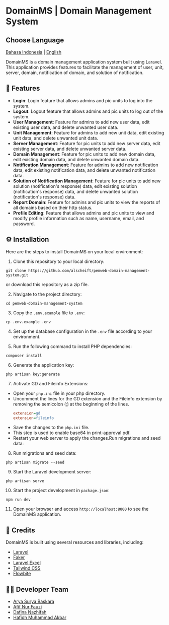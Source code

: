 # DomainMS | Domain Management System

## Choose Language
[Bahasa Indonesia](README-ID.md) | [English](README.md)

DomainMS is a domain management application system built using Laravel. This application provides features to facilitate the management of user, unit, server, domain, notification of domain, and solution of notification.

## 🌟 Features

- **Login**: Login feature that allows admins and pic units to log into the system.
- **Logout**: Logout feature that allows admins and pic units to log out of the system.
- **User Management**: Feature for admins to add new user data, edit existing user data, and delete unwanted user data.
- **Unit Management**: Feature for admins to add new unit data, edit existing unit data, and delete unwanted unit data.
- **Server Management**: Feature for pic units to add new server data, edit existing server data, and delete unwanted server data.
- **Domain Management**: Feature for pic units to add new domain data, edit existing domain data, and delete unwanted domain data.
- **Notification Management**: Feature for admins to add new notification data, edit existing notification data, and delete unwanted notification data.
- **Solution of Notification Management**: Feature for pic units to add new solution (notification's response) data, edit existing solution (notification's response) data, and delete unwanted solution (notification's response) data.
- **Report Domain**: Feature for admins and pic units to view the reports of all domains based on their http status.
- **Profile Editing**: Feature that allows admins and pic units to view and modify profile information such as name, username, email, and password.

## ⚙️ Installation

Here are the steps to install DomainMS on your local environment:

1. Clone this repository to your local directory:

```
git clone https://github.com/alscheift/pemweb-domain-management-system.git
```
or download this repository as a zip file.

2. Navigate to the project directory:

```
cd pemweb-domain-management-system
```

3. Copy the `.env.example` file to `.env`:

```
cp .env.example .env
```

4. Set up the database configuration in the `.env` file according to your environment.

5. Run the following command to install PHP dependencies:

```
composer install
```

6. Generate the application key:

```
php artisan key:generate
```

7. Activate GD and Fileinfo Extensions:
- Open your `php.ini` file in your php directory.
- Uncomment the lines for the GD extension and the Fileinfo extension by removing the semicolon (;) at the beginning of the lines.
    ```ini
    extension=gd
    extension=fileinfo
    ```
- Save the changes to the `php.ini` file.
- This step is used to enable base64 in print-approval pdf.
- Restart your web server to apply the changes.Run migrations and seed data:

8. Run migrations and seed data:

```
php artisan migrate --seed
```

9. Start the Laravel development server:

```
php artisan serve
```

10. Start the project development in `package.json`:

```
npm run dev
```
11. Open your browser and access `http://localhost:8000` to see the DomainMS application.

## 🙌 Credits

DomainMS is built using several resources and libraries, including:

- [Laravel](https://laravel.com)
- [Faker](https://fakerphp.github.io)
- [Laravel Excel](https://laravel-excel.com/)
- [Tailwind CSS](https://tailwindcss.com/)
- [Flowbite](https://flowbite.com/)

## 👨‍💻 Developer Team

- [Arya Surya Baskara](https://github.com/Aryaaw)
- [Afif Nur Fauzi](https://github.com/alscheift)
- [Dafina Nazhifah](https://github.com/dafinanz)
- [Hafidh Muhammad Akbar](https://github.com/hafidhmuhammadakbar)